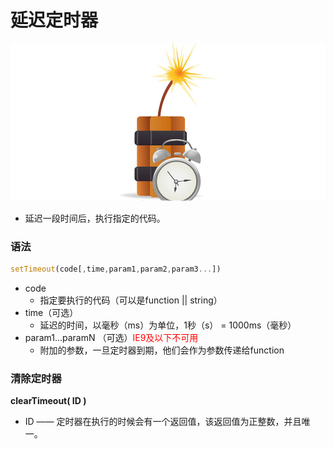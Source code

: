 # 延迟定时器

![](2/0007020102968306_b.jpg)

- 延迟一段时间后，执行指定的代码。



### 语法

```javascript
setTimeout(code[,time,param1,param2,param3...])
```

- code 
  - 指定要执行的代码（可以是function || string）
- time（可选）
  - 延迟的时间，以毫秒（ms）为单位，1秒（s） = 1000ms（毫秒）
- param1...paramN （可选）<span style="color:red;">IE9及以下不可用</span>
  - 附加的参数，一旦定时器到期，他们会作为参数传递给function



### 清除定时器

**clearTimeout( ID )**

- ID —— 定时器在执行的时候会有一个返回值，该返回值为正整数，并且唯一。